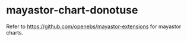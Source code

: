 # mayastor-chart-donotuse

Refer to https://github.com/openebs/mayastor-extensions for mayastor charts.
